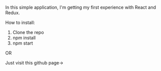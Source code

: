 In this simple application, I'm getting my first experience with React and Redux.

How to install:

1. Clone the repo
2. npm install
3. npm start

OR

Just visit this github page-> 
